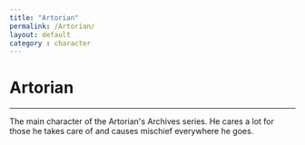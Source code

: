 ```yaml
---
title: "Artorian"
permalink: /Artorian/
layout: default
category : character
---
```

# Artorian
---
The main character of the Artorian's Archives series. He cares a lot for those he takes care of and causes mischief everywhere he goes.